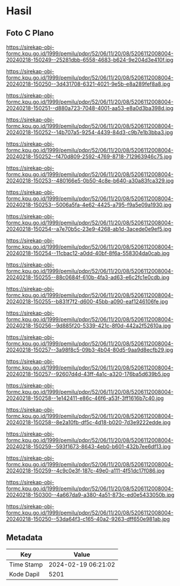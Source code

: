 # Hasil

## Foto C Plano

https://sirekap-obj-formc.kpu.go.id/1999/pemilu/pdpr/52/06/11/20/08/5206112008004-20240218-150249--25281dbb-6558-4683-b624-9e204d3e410f.jpg

https://sirekap-obj-formc.kpu.go.id/1999/pemilu/pdpr/52/06/11/20/08/5206112008004-20240218-150250--3d431708-6321-4021-9e5b-e8a289fef8a8.jpg

https://sirekap-obj-formc.kpu.go.id/1999/pemilu/pdpr/52/06/11/20/08/5206112008004-20240218-150251--d880a723-7048-4001-aa53-e8a0d3ba398d.jpg

https://sirekap-obj-formc.kpu.go.id/1999/pemilu/pdpr/52/06/11/20/08/5206112008004-20240218-150252--14b707a5-9254-4439-84d3-c9b7e1b3bba3.jpg

https://sirekap-obj-formc.kpu.go.id/1999/pemilu/pdpr/52/06/11/20/08/5206112008004-20240218-150252--f470d809-2592-4769-8718-712963946c75.jpg

https://sirekap-obj-formc.kpu.go.id/1999/pemilu/pdpr/52/06/11/20/08/5206112008004-20240218-150253--480166e5-0b50-4c8e-b640-a30a83fca329.jpg

https://sirekap-obj-formc.kpu.go.id/1999/pemilu/pdpr/52/06/11/20/08/5206112008004-20240218-150253--5006a5fa-4e62-4425-a795-f9a5e09a1930.jpg

https://sirekap-obj-formc.kpu.go.id/1999/pemilu/pdpr/52/06/11/20/08/5206112008004-20240218-150254--a7e70b5c-23e9-4268-ab1d-3acede0e9ef5.jpg

https://sirekap-obj-formc.kpu.go.id/1999/pemilu/pdpr/52/06/11/20/08/5206112008004-20240218-150254--11cbac12-a0dd-40bf-8f6a-558304da0cab.jpg

https://sirekap-obj-formc.kpu.go.id/1999/pemilu/pdpr/52/06/11/20/08/5206112008004-20240218-150255--88c0684f-610b-4fa3-ad63-e6c2fc1e0cdb.jpg

https://sirekap-obj-formc.kpu.go.id/1999/pemilu/pdpr/52/06/11/20/08/5206112008004-20240218-150255--b831f7f2-d600-45bb-a090-eaf1246106fe.jpg

https://sirekap-obj-formc.kpu.go.id/1999/pemilu/pdpr/52/06/11/20/08/5206112008004-20240218-150256--9d885f20-5339-421c-8f0d-442a2f52610a.jpg

https://sirekap-obj-formc.kpu.go.id/1999/pemilu/pdpr/52/06/11/20/08/5206112008004-20240218-150257--3a98f8c5-09b3-4b04-80d5-9aa9d8ecfb29.jpg

https://sirekap-obj-formc.kpu.go.id/1999/pemilu/pdpr/52/06/11/20/08/5206112008004-20240218-150257--92607d4d-43ff-4a1c-a320-176ba5d639b5.jpg

https://sirekap-obj-formc.kpu.go.id/1999/pemilu/pdpr/52/06/11/20/08/5206112008004-20240218-150258--1e142411-e86c-46f6-a53f-3ff1616b7c40.jpg

https://sirekap-obj-formc.kpu.go.id/1999/pemilu/pdpr/52/06/11/20/08/5206112008004-20240218-150258--8e2a10fb-df5c-4d18-b020-7d3e9222edde.jpg

https://sirekap-obj-formc.kpu.go.id/1999/pemilu/pdpr/52/06/11/20/08/5206112008004-20240218-150259--593f1673-8643-4eb0-b601-432b7ee6df13.jpg

https://sirekap-obj-formc.kpu.go.id/1999/pemilu/pdpr/52/06/11/20/08/5206112008004-20240218-150259--4c9c0e3f-187c-49e0-a111-4f51dc17f086.jpg

https://sirekap-obj-formc.kpu.go.id/1999/pemilu/pdpr/52/06/11/20/08/5206112008004-20240218-150300--4a667da9-a380-4a51-873c-ed0e5433050b.jpg

https://sirekap-obj-formc.kpu.go.id/1999/pemilu/pdpr/52/06/11/20/08/5206112008004-20240218-150250--53da64f3-c165-40a2-9263-dff650e981ab.jpg


## Metadata

| Key        | Value               |
| ---------- | ------------------- |
| Time Stamp | 2024-02-19 06:21:02 |
| Kode Dapil | 5201                |



